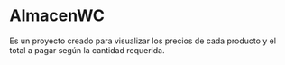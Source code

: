 # AlmacenWC
Es un proyecto creado para visualizar los precios de cada producto y el total a pagar según la cantidad requerida.
